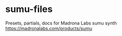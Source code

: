 # sumu-files
Presets, partials, docs for Madrona Labs sumu synth
https://madronalabs.com/products/sumu

